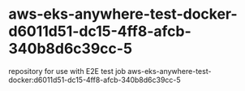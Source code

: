 # aws-eks-anywhere-test-docker-d6011d51-dc15-4ff8-afcb-340b8d6c39cc-5
repository for use with E2E test job aws-eks-anywhere-test-docker:d6011d51-dc15-4ff8-afcb-340b8d6c39cc-5
